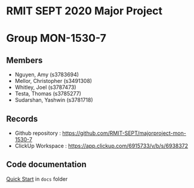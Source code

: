 # RMIT SEPT 2020 Major Project

# Group MON-1530-7

## Members
* Nguyen, Amy (s3783694)
* Mellor, Christopher (s3491308)
* Whitley, Joel (s3787473)
* Testa, Thomas (s3785277)
* Sudarshan, Yashwin (s3781718)

## Records

* Github repository : https://github.com/RMIT-SEPT/majorproject-mon-1530-7
* ClickUp Workspace : https://app.clickup.com/6915733/v/b/s/6938372


## Code documentation

[Quick Start](/docs/README.md) in `docs` folder
